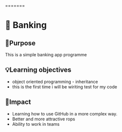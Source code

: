 =======
# 🏦 Banking

## 🎯Purpose
This is a simple banking app programme

## 💡Learning objectives
* object oriented programming - inheritance
* this is the first time i will be wiriting test for my code

## 🤯Impact
* Learning how to use GitHub in a more complex way.
* Better and more attractive rops
* Ability to work in teams

